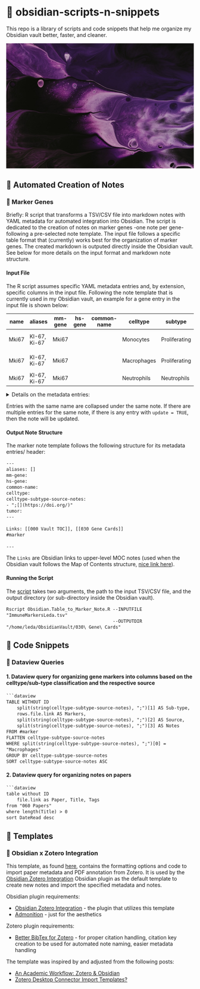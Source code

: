# 💎 obsidian-scripts-n-snippets

This repo is a library of scripts and code snippets that help me organize my Obsidian vault better, faster, and cleaner.

![Obsidian](/aes/obsidian-unsplash.jpg)

## 🤖 Automated Creation of Notes

### 🧬 Marker Genes

Briefly: R script that transforms a TSV/CSV file into markdown notes with YAML metadata for automated integration into Obsidian. The script is dedicated to the creation of notes on marker genes -one note per gene- following a pre-selected note template. The input file follows a specific table format that (currently) works best for the organization of marker genes. The created markdown is outputed directly inside the Obsidian vault. See below for more details on the input format and markdown note structure.

#### Input File

The R script assumes specific YAML metadata entries and, by extension, specific columns in the input file. Following the note template that is currently used in my Obsidian vault, an example for a gene entry in the input file is shown below:

| name	| aliases	| mm-gene	|	hs-gene	|	common-name	|	celltype	|	subtype	|	source	|	notes	|	tumor	|	main-body	|	update	|
|---| --- | --- | --- | --- | --- | --- | --- | --- | --- | --- | --- |
| Mki67 | KI-67, Ki-67 | Mki67	|		|		| Monocytes	|	Proliferating	|	[Molgora (2020)](https://doi.org/10.1016/j.cell.2020.07.013)	|	[[Molgora-Cell-2020]]	 |  |	 |	TRUE	|
| Mki67 | KI-67, Ki-67 | Mki67	|		|	  |	Macrophages	|	Proliferating	|	[Molgora (2020)](https://doi.org/10.1016/j.cell.2020.07.013)	|	[[Molgora-Cell-2020]]	|  |	|	TRUE	|
| Mki67 | KI-67, Ki-67 | Mki67	|		| 	|	Neutrophils	|	Neutrophils	|	[PanglaoDB](https://panglaodb.se/search.html?query=%22MKI67%22&species=2&tumor=0&nonadult=0)|	| | |	TRUE	|

<details>
<summary>Details on the metadata entries:</summary>
  
| Input file column | Details |
| --- | --- |
| name | name of Obsidian note |
| aliases | alternative names to facilitate connections between Obsidian notes |
| mm-gene | Mus musculus gene name |
| hs-gene | Homo sapiens gene name |
| common-name | other, commonly used gene names |
| celltype | cell type classification |
| subtype | cell type sub-type classification |
| source | markdown-format link leading to the publication or source that reported the celltype and subtype classification |
| notes | Obsidian link to related Obsidian note, e.g. link to the notes on corresponding paper |
| tumor | related tumor type |
| main-body | text to be written in the note's main body |
| update | binary, whether to update the note inside the obsidian vault; if TRUE, existing note will be overwritten |
  
</details>

Entries with the same name are collapsed under the same note. If there are multiple entries for the same note, if there is any entry with `update = TRUE`, then the note will be updated.

#### Output Note Structure

The marker note template follows the following structure for its metadata entries/ header:

```
---
aliases: []
mm-gene:
hs-gene:
common-name:
celltype:
celltype-subtype-source-notes: 
- ";[](https://doi.org/)"
tumor:
---

Links: [[000 Vault TOC]], [[030 Gene Cards]]
#marker

---
```

The `Links` are Obsidian links to upper-level MOC notes (used when the Obsidian vault follows the Map of Contents structure, [nice link here](https://forum.obsidian.md/t/a-case-for-mocs/2418)).

#### Running the Script

The [script](src/Obsidian.Table_to_Marker_Note.R) takes two arguments, the path to the input TSV/CSV file, and the output directory (or sub-directory inside the Obsidian vault).

```
Rscript Obsidian.Table_to_Marker_Note.R --INPUTFILE "ImmuneMarkersLeda.tsv"
                                        --OUTPUTDIR "/home/leda/ObsidianVault/030\ Gene\ Cards"
```

## 🥐 Code Snippets

### 📑 Dataview Queries

#### 1. Dataview query for organizing gene markers into columns based on the celltype/sub-type classification and the respective source

```
```dataview
TABLE WITHOUT ID
	split(string(celltype-subtype-source-notes), ";")[1] AS Sub-type,
	rows.file.link AS Markers,
	split(string(celltype-subtype-source-notes), ";")[2] AS Source,
	split(string(celltype-subtype-source-notes), ";")[3] AS Notes
FROM #marker
FLATTEN celltype-subtype-source-notes
WHERE split(string(celltype-subtype-source-notes), ";")[0] = "Macrophages"
GROUP BY celltype-subtype-source-notes
SORT celltype-subtype-source-notes ASC
``` 

#### 2. Dataview query for organizing notes on papers

```
```dataview
table without ID
	file.link as Paper, Title, Tags
from "060 Papers"
where length(Title) > 0
sort DateRead desc
```

## 🍨 Templates

### 🐚 Obsidian x Zotero Integration

This template, as found [here](https://github.com/LedaKatopodi/obsidian-scripts-n-snippets/blob/main/templates/Zotero%20Integration%20Template.md), contains the formatting options and code to import paper metadata and PDF annotation from Zotero. It is used by the [Obsidian Zotero Integration](https://github.com/mgmeyers/obsidian-zotero-integration) Obsidian plugin as the default template to create new notes and import the specified metadata and notes.

Obsidian plugin requirements:
* [Obsidian Zotero Integration](https://github.com/mgmeyers/obsidian-zotero-integration) - the plugin that utilizes this template
* [Admonition](https://github.com/valentine195/obsidian-admonition) - just for the aesthetics

Zotero plugin requirements:
* [Better BibTex for Zotero](https://retorque.re/zotero-better-bibtex/) - for proper citation handling, citation key creation to be used for automated note naming, easier metadata handling

The template was inspired by and adjusted from the following posts:
* [An Academic Workflow: Zotero & Obsidian](https://medium.com/@alexandraphelan/an-academic-workflow-zotero-obsidian-56bf918d51ab)
* [Zotero Desktop Connector Import Templates?](https://forum.obsidian.md/t/zotero-desktop-connector-import-templates/36310)

